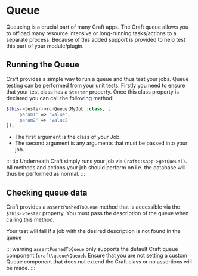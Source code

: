 # Queue
Queueing is a crucial part of many Craft apps. The Craft queue allows you to offload many resource intensive or long-running tasks/actions to a separate process. Because of this added support is provided to help test this part of your module/plugin.

## Running the Queue
Craft provides a simple way to run a queue and thus test your jobs. Queue testing can be performed from your unit tests. Firstly you need to ensure that your test class has a `$tester` property. Once this class property is declared you can call the following method:

```php
$this->tester->runQueue(MyJob::class, [
    'param1' => 'value',
    'param2' => 'value2'
]);
```
- The first argument is the class of your Job.
- The second argument is any arguments that must be passed into your job.

::: tip
Underneath Craft simply runs your job via `Craft::$app->getQueue()`. All methods and actions your job should perform on i.e. the database will thus be performed as normal.
:::


## Checking queue data
Craft provides a `assertPushedToQueue` method that is accessible via the `$this->tester` property. You must pass the description of the queue when calling this method.

Your test will fail if a job with the desired description is not found in the queue

::: warning
`assertPushedToQueue` only supports the default Craft queue component (`craft\queue\Queue`). Ensure that you are not setting a custom Queue component that does not extend the Craft class or no assertions will be made.
:::
